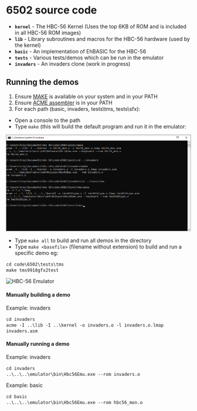 # 6502 source code

* **`kernel`** - The HBC-56 Kernel (Uses the top 6KB of ROM and is included in all HBC-56 ROM images)
* **`lib`** - Library subroutines and macros for the HBC-56 hardware (used by the kernel)
* **`basic`** - An implementation of EhBASIC for the HBC-56
* **`tests`** - Various tests/demos which can be run in the emulator
* **`invaders`** - An invaders clone (work in progress)

## Running the demos
1. Ensure [MAKE](http://gnuwin32.sourceforge.net/packages/make.htm) is available on your system and in your PATH
2. Ensure [ACME assembler](https://sourceforge.net/projects/acme-crossass) is in your PATH
3. For each path (basic, invaders, tests\tms, tests\sfx):
 * Open a console to the path
 * Type `make` (this will build the default program and run it in the emulator:

  <img src="/img/make.png" alt="Make the demos" width="640px">

 * Type `make all` to build and run all demos in the directory
 * Type `make <basefile>` (filename without extension) to build and run a specific demo eg:
 
```
cd code\6502\tests\tms
make tms9918gfx2test
```

<img src="https://raw.githubusercontent.com/visrealm/vrEmuTms9918/main/res/mode2demo.gif" alt="HBC-56 Emulator" width="800px">

#### Manually building a demo
Example: invaders
```
cd invaders
acme -I ..\lib -I ..\kernel -o invaders.o -l invaders.o.lmap invaders.asm
```
#### Manually running a demo
Example: invaders
```
cd invaders
..\..\..\emulator\bin\Hbc56Emu.exe --rom invaders.o
```
Example: basic
```
cd basic
..\..\..\emulator\bin\Hbc56Emu.exe --rom hbc56_mon.o
```